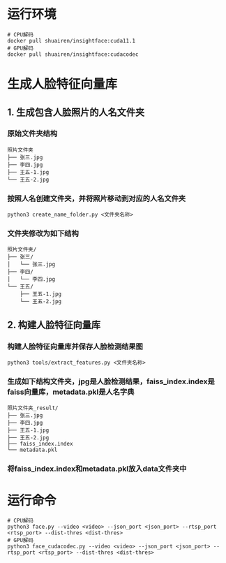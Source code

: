 # 运行环境

```
# CPU解码
docker pull shuairen/insightface:cuda11.1
# GPU解码
docker pull shuairen/insightface:cudacodec
```

# 生成人脸特征向量库

## 1. 生成包含人脸照片的人名文件夹

### 原始文件夹结构
```
照片文件夹
├── 张三.jpg
├── 李四.jpg
├── 王五-1.jpg
└── 王五-2.jpg
```

### 按照人名创建文件夹，并将照片移动到对应的人名文件夹
```
python3 create_name_folder.py <文件夹名称>
```

### 文件夹修改为如下结构

```
照片文件夹/
├── 张三/
│   └── 张三.jpg
├── 李四/
│   └── 李四.jpg
└── 王五/
    ├── 王五-1.jpg
    └── 王五-2.jpg
```

## 2. 构建人脸特征向量库

### 构建人脸特征向量库并保存人脸检测结果图
```
python3 tools/extract_features.py <文件夹名称>
```

### 生成如下结构文件夹，jpg是人脸检测结果，faiss_index.index是faiss向量库，metadata.pkl是人名字典

```
照片文件夹_result/
├── 张三.jpg
├── 李四.jpg
├── 王五-1.jpg
├── 王五-2.jpg
├── faiss_index.index
└── metadata.pkl
```

### 将faiss_index.index和metadata.pkl放入data文件夹中


# 运行命令

```
# CPU解码
python3 face.py --video <video> --json_port <json_port> --rtsp_port <rtsp_port> --dist-thres <dist-thres>
# GPU解码
python3 face_cudacodec.py --video <video> --json_port <json_port> --rtsp_port <rtsp_port> --dist-thres <dist-thres>
```